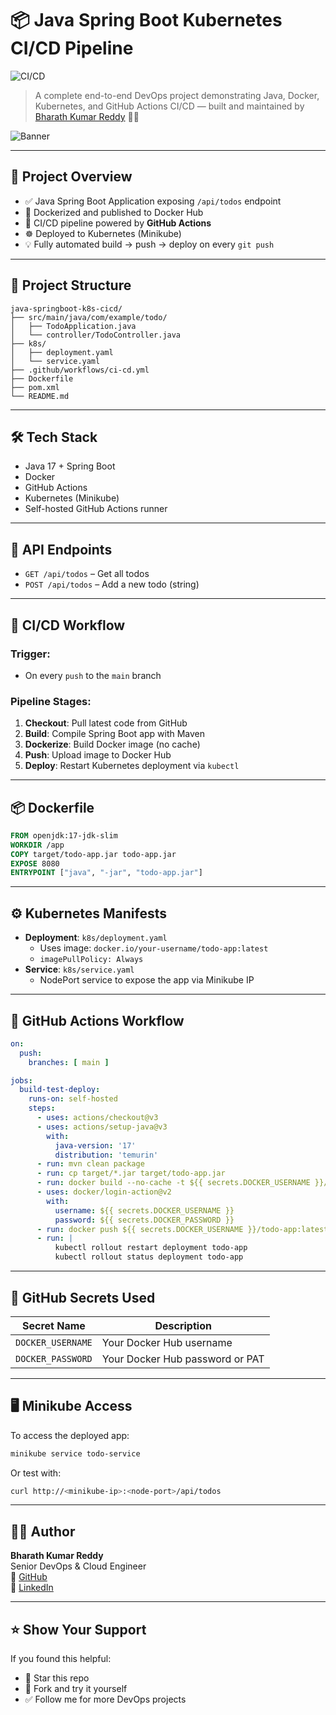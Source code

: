 # 📦 Java Spring Boot Kubernetes CI/CD Pipeline

![CI/CD](https://github.com/BharathKumarReddy2103/java-springboot-k8s-cicd/actions/workflows/ci-cd.yml/badge.svg)

> A complete end-to-end DevOps project demonstrating Java, Docker, Kubernetes, and GitHub Actions CI/CD — built and maintained by [Bharath Kumar Reddy](https://github.com/BharathKumarReddy2103) 🧑‍💻

![Banner](https://raw.githubusercontent.com/BharathKumarReddy2103/java-springboot-k8s-cicd/main/assets/banner.png)

---

## 🚀 Project Overview

- ✅ Java Spring Boot Application exposing `/api/todos` endpoint
- 🐳 Dockerized and published to Docker Hub
- 🔄 CI/CD pipeline powered by **GitHub Actions**
- ☸️ Deployed to Kubernetes (Minikube)
- 💡 Fully automated build → push → deploy on every `git push`

---

## 📁 Project Structure

```
java-springboot-k8s-cicd/
├── src/main/java/com/example/todo/
│   ├── TodoApplication.java
│   └── controller/TodoController.java
├── k8s/
│   ├── deployment.yaml
│   └── service.yaml
├── .github/workflows/ci-cd.yml
├── Dockerfile
├── pom.xml
└── README.md
```

---

## 🛠️ Tech Stack

- Java 17 + Spring Boot
- Docker
- GitHub Actions
- Kubernetes (Minikube)
- Self-hosted GitHub Actions runner

---

## 🧪 API Endpoints

- `GET /api/todos` – Get all todos
- `POST /api/todos` – Add a new todo (string)

---

## 🔁 CI/CD Workflow

### Trigger:
- On every `push` to the `main` branch

### Pipeline Stages:
1. **Checkout**: Pull latest code from GitHub
2. **Build**: Compile Spring Boot app with Maven
3. **Dockerize**: Build Docker image (no cache)
4. **Push**: Upload image to Docker Hub
5. **Deploy**: Restart Kubernetes deployment via `kubectl`

---

## 📦 Dockerfile

```Dockerfile
FROM openjdk:17-jdk-slim
WORKDIR /app
COPY target/todo-app.jar todo-app.jar
EXPOSE 8080
ENTRYPOINT ["java", "-jar", "todo-app.jar"]
```

---

## ⚙️ Kubernetes Manifests

- **Deployment**: `k8s/deployment.yaml`
  - Uses image: `docker.io/your-username/todo-app:latest`
  - `imagePullPolicy: Always`
- **Service**: `k8s/service.yaml`
  - NodePort service to expose the app via Minikube IP

---

## 🤖 GitHub Actions Workflow

```yaml
on:
  push:
    branches: [ main ]

jobs:
  build-test-deploy:
    runs-on: self-hosted
    steps:
      - uses: actions/checkout@v3
      - uses: actions/setup-java@v3
        with:
          java-version: '17'
          distribution: 'temurin'
      - run: mvn clean package
      - run: cp target/*.jar target/todo-app.jar
      - run: docker build --no-cache -t ${{ secrets.DOCKER_USERNAME }}/todo-app:latest .
      - uses: docker/login-action@v2
        with:
          username: ${{ secrets.DOCKER_USERNAME }}
          password: ${{ secrets.DOCKER_PASSWORD }}
      - run: docker push ${{ secrets.DOCKER_USERNAME }}/todo-app:latest
      - run: |
          kubectl rollout restart deployment todo-app
          kubectl rollout status deployment todo-app
```

---

## 🔐 GitHub Secrets Used

| Secret Name         | Description                        |
|---------------------|------------------------------------|
| `DOCKER_USERNAME`   | Your Docker Hub username           |
| `DOCKER_PASSWORD`   | Your Docker Hub password or PAT    |

---

## 🖥️ Minikube Access

To access the deployed app:

```bash
minikube service todo-service
```

Or test with:

```bash
curl http://<minikube-ip>:<node-port>/api/todos
```

---

## 👨‍💻 Author

**Bharath Kumar Reddy**  
Senior DevOps & Cloud Engineer  
🔗 [GitHub](https://github.com/BharathKumarReddy2103)  
🔗 [LinkedIn](https://www.linkedin.com/in/bharath-kumar-reddy2103/)

---

## ⭐️ Show Your Support

If you found this helpful:
- 🌟 Star this repo
- 🍴 Fork and try it yourself
- ✅ Follow me for more DevOps projects
